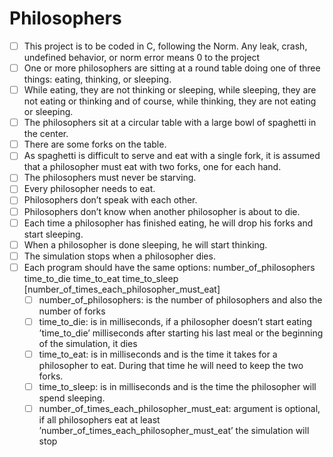 # Philosophers
- [ ] This project is to be coded in C, following the Norm. Any leak, crash, undefined
behavior, or norm error means 0 to the project
- [ ] One or more philosophers are sitting at a round table doing one of three things:
eating, thinking, or sleeping.
- [ ]  While eating, they are not thinking or sleeping, while sleeping, they are not eating
or thinking and of course, while thinking, they are not eating or sleeping.
- [ ] The philosophers sit at a circular table with a large bowl of spaghetti in the center.
- [ ] There are some forks on the table.
- [ ] As spaghetti is difficult to serve and eat with a single fork, it is assumed that a
philosopher must eat with two forks, one for each hand.
- [ ] The philosophers must never be starving.
- [ ] Every philosopher needs to eat.
- [ ] Philosophers don’t speak with each other.
- [ ] Philosophers don’t know when another philosopher is about to die.
- [ ] Each time a philosopher has finished eating, he will drop his forks and start sleeping.
- [ ] When a philosopher is done sleeping, he will start thinking.
- [ ] The simulation stops when a philosopher dies.
- [ ] Each program should have the same options: number_of_philosophers time_to_die time_to_eat time_to_sleep [number_of_times_each_philosopher_must_eat]
    - [ ] number_of_philosophers: is the number of philosophers and also the number of forks
    - [ ] time_to_die: is in milliseconds, if a philosopher doesn’t start eating ’time_to_die’ milliseconds after starting his last meal or the beginning of the simulation, it dies
    - [ ] time_to_eat: is in milliseconds and is the time it takes for a philosopher to eat. During that time he will need to keep the two forks.
    - [ ] time_to_sleep: is in milliseconds and is the time the philosopher will spend sleeping.
    - [ ] number_of_times_each_philosopher_must_eat: argument is optional, if all philosophers eat at least ’number_of_times_each_philosopher_must_eat’ the simulation will stop